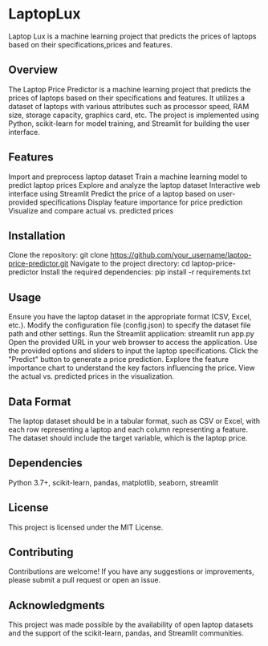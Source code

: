 # LaptopLux
Laptop Lux is a machine learning project that predicts the prices of laptops based on their specifications,prices and features.

## Overview
The Laptop Price Predictor is a machine learning project that predicts the prices of laptops based on their specifications and features. It utilizes a dataset of laptops with various attributes such as processor speed, RAM size, storage capacity, graphics card, etc. The project is implemented using Python, scikit-learn for model training, and Streamlit for building the user interface.

## Features
Import and preprocess laptop dataset
Train a machine learning model to predict laptop prices
Explore and analyze the laptop dataset
Interactive web interface using Streamlit
Predict the price of a laptop based on user-provided specifications
Display feature importance for price prediction
Visualize and compare actual vs. predicted prices

## Installation
Clone the repository: git clone https://github.com/your_username/laptop-price-predictor.git
Navigate to the project directory: cd laptop-price-predictor
Install the required dependencies: pip install -r requirements.txt

## Usage
Ensure you have the laptop dataset in the appropriate format (CSV, Excel, etc.).
Modify the configuration file (config.json) to specify the dataset file path and other settings.
Run the Streamlit application: streamlit run app.py
Open the provided URL in your web browser to access the application.
Use the provided options and sliders to input the laptop specifications.
Click the "Predict" button to generate a price prediction.
Explore the feature importance chart to understand the key factors influencing the price.
View the actual vs. predicted prices in the visualization.

## Data Format
The laptop dataset should be in a tabular format, such as CSV or Excel, with each row representing a laptop and each column representing a feature. The dataset should include the target variable, which is the laptop price.

## Dependencies
Python 3.7+,
scikit-learn,
pandas,
matplotlib,
seaborn,
streamlit

## License
This project is licensed under the MIT License.

## Contributing
Contributions are welcome! If you have any suggestions or improvements, please submit a pull request or open an issue.

## Acknowledgments
This project was made possible by the availability of open laptop datasets and the support of the scikit-learn, pandas, and Streamlit communities.

